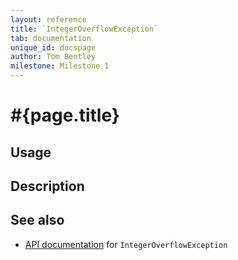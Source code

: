 ```yaml
---
layout: reference
title: `IntegerOverflowException`
tab: documentation
unique_id: docspage
author: Tom Bentley
milestone: Milestone 1
---
```


# #{page.title}

## Usage 

## Description

## See also

* [API documentation](#{site.urls.apidoc}/ceylon/language/class_IntegerOverflowException.html) for `IntegerOverflowException`

